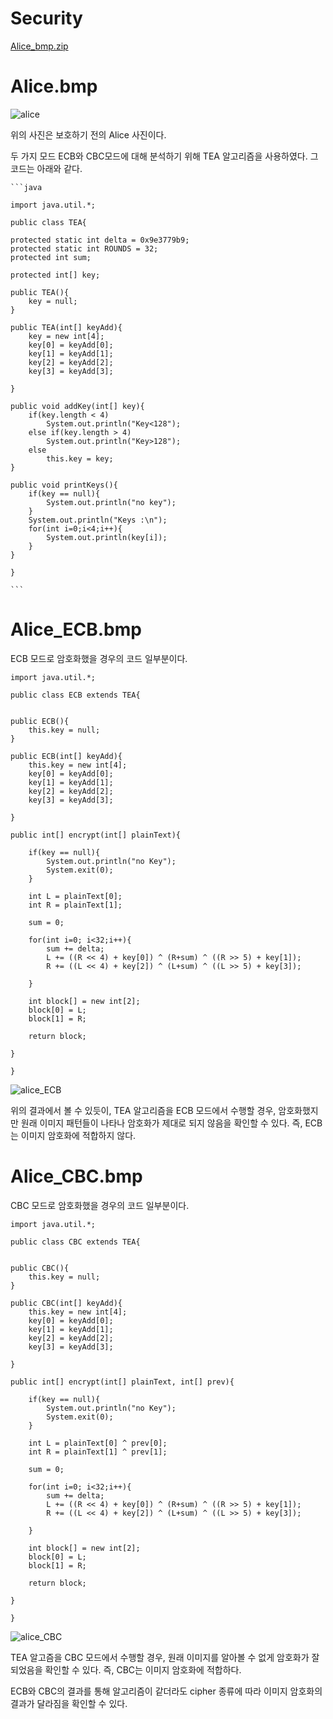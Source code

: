 # Security

[Alice_bmp.zip](https://github.com/chldlstnr071/Security/files/3907827/Alice_bmp.zip)

# Alice.bmp
![alice](https://user-images.githubusercontent.com/45475182/69909696-76b21200-1442-11ea-9e78-e937c922ad80.png)

위의 사진은 보호하기 전의 Alice 사진이다.

두 가지 모드 ECB와 CBC모드에 대해 분석하기 위해 TEA 알고리즘을 사용하였다. 그 코드는 아래와 같다.

	```java

	import java.util.*;

	public class TEA{

	protected static int delta = 0x9e3779b9;
	protected static int ROUNDS = 32;
	protected int sum;	

	protected int[] key;

	public TEA(){
		key = null;
	}

	public TEA(int[] keyAdd){
		key = new int[4];
		key[0] = keyAdd[0];
		key[1] = keyAdd[1];
		key[2] = keyAdd[2];
		key[3] = keyAdd[3];

	}

	public void addKey(int[] key){
		if(key.length < 4)
			System.out.println("Key<128");
		else if(key.length > 4)
			System.out.println("Key>128");
		else
			this.key = key;			
	}

	public void printKeys(){
		if(key == null){
			System.out.println("no key");
		}
		System.out.println("Keys :\n");
		for(int i=0;i<4;i++){
			System.out.println(key[i]);
		}
	}
	
	}

	```



# Alice_ECB.bmp

ECB 모드로 암호화했을 경우의 코드 일부분이다.

	import java.util.*;

	public class ECB extends TEA{


	public ECB(){
		this.key = null;
	}

	public ECB(int[] keyAdd){
		this.key = new int[4];
		key[0] = keyAdd[0];
		key[1] = keyAdd[1];
		key[2] = keyAdd[2];
		key[3] = keyAdd[3];

	}

	public int[] encrypt(int[] plainText){

		if(key == null){
			System.out.println("no Key");
			System.exit(0);
		}

		int L = plainText[0];	
		int R = plainText[1];
		
		sum = 0;

		for(int i=0; i<32;i++){
			sum += delta;
			L += ((R << 4) + key[0]) ^ (R+sum) ^ ((R >> 5) + key[1]);
			R += ((L << 4) + key[2]) ^ (L+sum) ^ ((L >> 5) + key[3]);

		}
		
		int block[] = new int[2];
		block[0] = L;
		block[1] = R;

		return block;

	}

	}

![alice_ECB](https://user-images.githubusercontent.com/45475182/69909695-76b21200-1442-11ea-90ee-4fa8aecdc3bd.png)

위의 결과에서 볼 수 있듯이, TEA 알고리즘을 ECB 모드에서 수행할 경우, 암호화했지만 원래 이미지 패턴들이 나타나 암호화가 제대로 되지 않음을 확인할 수 있다. 즉, ECB는 이미지 암호화에 적합하지 않다.

# Alice_CBC.bmp

CBC 모드로 암호화했을 경우의 코드 일부분이다.

	import java.util.*;

	public class CBC extends TEA{


	public CBC(){
		this.key = null;
	}

	public CBC(int[] keyAdd){
		this.key = new int[4];
		key[0] = keyAdd[0];
		key[1] = keyAdd[1];
		key[2] = keyAdd[2];
		key[3] = keyAdd[3];

	}

	public int[] encrypt(int[] plainText, int[] prev){
		
		if(key == null){
			System.out.println("no Key");
			System.exit(0);
		}
		
		int L = plainText[0] ^ prev[0];
		int R = plainText[1] ^ prev[1];
		
		sum = 0;

		for(int i=0; i<32;i++){
			sum += delta;
			L += ((R << 4) + key[0]) ^ (R+sum) ^ ((R >> 5) + key[1]);
			R += ((L << 4) + key[2]) ^ (L+sum) ^ ((L >> 5) + key[3]);

		}
		
		int block[] = new int[2];
		block[0] = L;
		block[1] = R;

		return block;

	}

	}

![alice_CBC](https://user-images.githubusercontent.com/45475182/69909697-774aa880-1442-11ea-8007-d3828b4ed653.png)

TEA 알고즘을 CBC 모드에서 수행할 경우, 원래 이미지를 알아볼 수 없게 암호화가 잘 되었음을 확인할 수 있다. 즉, CBC는 이미지 암호화에 적합하다.

ECB와 CBC의 결과를 통해 알고리즘이 같더라도 cipher 종류에 따라 이미지 암호화의 결과가 달라짐을 확인할 수 있다.
